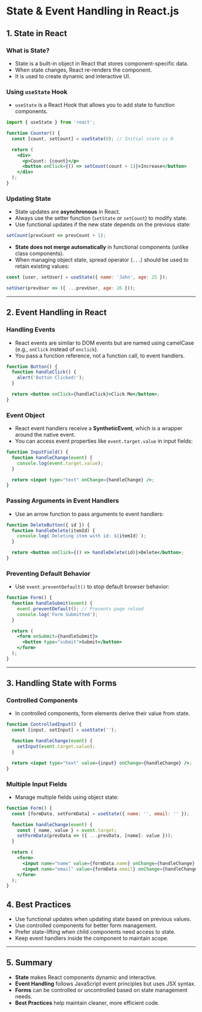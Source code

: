 # State & Event Handling in React.js

## 1. State in React
### What is State?
- State is a built-in object in React that stores component-specific data.
- When state changes, React re-renders the component.
- It is used to create dynamic and interactive UI.

### Using `useState` Hook
- `useState` is a React Hook that allows you to add state to function components.

```jsx
import { useState } from 'react';

function Counter() {
  const [count, setCount] = useState(0); // Initial state is 0

  return (
    <div>
      <p>Count: {count}</p>
      <button onClick={() => setCount(count + 1)}>Increase</button>
    </div>
  );
}
```

### Updating State
- State updates are **asynchronous** in React.
- Always use the setter function (`setState` or `setCount`) to modify state.
- Use functional updates if the new state depends on the previous state:

```jsx
setCount(prevCount => prevCount + 1);
```

- **State does not merge automatically** in functional components (unlike class components).
- When managing object state, spread operator (`...`) should be used to retain existing values:

```jsx
const [user, setUser] = useState({ name: 'John', age: 25 });

setUser(prevUser => ({ ...prevUser, age: 26 }));
```

---

## 2. Event Handling in React
### Handling Events
- React events are similar to DOM events but are named using camelCase (e.g., `onClick` instead of `onclick`).
- You pass a function reference, not a function call, to event handlers.

```jsx
function Button() {
  function handleClick() {
    alert('Button Clicked!');
  }

  return <button onClick={handleClick}>Click Me</button>;
}
```

### Event Object
- React event handlers receive a **SyntheticEvent**, which is a wrapper around the native event.
- You can access event properties like `event.target.value` in input fields:

```jsx
function InputField() {
  function handleChange(event) {
    console.log(event.target.value);
  }

  return <input type="text" onChange={handleChange} />;
}
```

### Passing Arguments in Event Handlers
- Use an arrow function to pass arguments to event handlers:

```jsx
function DeleteButton({ id }) {
  function handleDelete(itemId) {
    console.log(`Deleting item with id: ${itemId}`);
  }

  return <button onClick={() => handleDelete(id)}>Delete</button>;
}
```

### Preventing Default Behavior
- Use `event.preventDefault()` to stop default browser behavior:

```jsx
function Form() {
  function handleSubmit(event) {
    event.preventDefault(); // Prevents page reload
    console.log('Form Submitted');
  }

  return (
    <form onSubmit={handleSubmit}>
      <button type="submit">Submit</button>
    </form>
  );
}
```

---

## 3. Handling State with Forms
### Controlled Components
- In controlled components, form elements derive their value from state.

```jsx
function ControlledInput() {
  const [input, setInput] = useState('');

  function handleChange(event) {
    setInput(event.target.value);
  }

  return <input type="text" value={input} onChange={handleChange} />;
}
```

### Multiple Input Fields
- Manage multiple fields using object state:

```jsx
function Form() {
  const [formData, setFormData] = useState({ name: '', email: '' });

  function handleChange(event) {
    const { name, value } = event.target;
    setFormData(prevData => ({ ...prevData, [name]: value }));
  }

  return (
    <form>
      <input name="name" value={formData.name} onChange={handleChange} />
      <input name="email" value={formData.email} onChange={handleChange} />
    </form>
  );
}
```


## 4. Best Practices
- Use functional updates when updating state based on previous values.
- Use controlled components for better form management.
- Prefer state-lifting when child components need access to state.
- Keep event handlers inside the component to maintain scope.


---

## 5. Summary
- **State** makes React components dynamic and interactive.
- **Event Handling** follows JavaScript event principles but uses JSX syntax.
- **Forms** can be controlled or uncontrolled based on state management needs.
- **Best Practices** help maintain cleaner, more efficient code.


